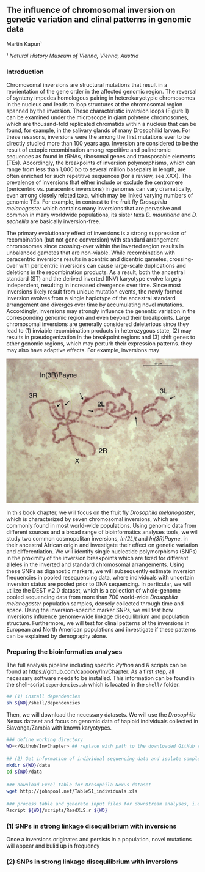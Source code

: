 ## The influence of chromosomal inversion on genetic variation and clinal patterns in genomic data

Martin Kapun¹

¹ *Natural History Museum of Vienna, Vienna, Austria*

### Introduction 

Chromosomal inversions are structural mutations that result in a reorientation of the gene order in the affected genomic region. The reversal of synteny impedes homologous pairing in heterokaryotypic chromosomes in the nucleus and leads to loop structures at the chromosomal region spanned by the inversion. These characteristic inversion loops (Figure 1) can be examined under the microscope in giant polytene chromosomes, which are thousand-fold replicated chromatids within a nucleus that can be found, for example, in the salivary glands of many Drosophilid larvae. For these resasons, inversions were the among the first mutations ever to be directly studied more than 100 years ago. Inversion are considered to be the result of ectopic recombination among repetitive and palindromic sequences as found in tRNAs, ribosomal genes and transposable elements (TEs). Accordingly, the breakpoints of inversion polymorphisms, which can range from less than 1,000 bp to several million basepairs in length, are often enriched for such repetitive sequences (for a review, see XXX). The prevalence of inversions that either include or exclude the centromere (pericentric vs. paracentric inversions) in genomes can vary dramatically, even among closely related taxa, which may be linked varying numbers of genomic TEs. For example, in contrast to the fruit fly *Drosophila melanogaster* which contains many inversions that are pervasive and common in many worldwide populations, its sister taxa *D. mauritiana* and *D. sechellia* are basically inversion-free.

 The primary evolutionary effect of inversions is a strong suppression of recombination (but not gene conversion) with standard arrangement chromosomes since crossing-over within the inverted region results in unbalanced gametes that are non-viable. While recombination with paracentric inversions results in acentric and dicentric gametes, crossing-over with pericentric inversions can cause large-scale duplications and deletions in the recombination products. As a result, both the ancestral standard (ST) and the derived inverted (INV) karyotype evolve largely independent, resulting in increased divergence over time. Since most inversions likely result from unique mutation events, the newly formed inversion evolves from a single haplotype of the ancestral standard arrangement and diverges over time by accumulating novel mutations. Accordingly, inversions may strongly influence the genentic variation in the corresponding genomic region and even beyond their breakpoints. Large chromosomal inversions are generally considered deleterious since they lead to (1) inviable recombination products in heterozygous state, (2) may results in pseudogenization in the breakpoint regions and (3) shift genes to other genomic regions, which may perturb their expression patterns. they may also have adaptive effects. For example, inversions may <MORE HERE>

![Figure 1](Images/In3RP.jpg)
 
In this book chapter, we will focus on the fruit fly *Drosophila melanogaster*, which is characterized by seven chromosomal inversions, which are commonly found in most world-wide populations. Using genomic data from different sources and a broad range of bioinformatics analyses tools, we will study two common cosmopolitan inversions, *In(2L)t* and *In(3R)Payne*, in their ancestral African origin and investigate their effect on genetic variation and differentiation. We will identify single nucleotide polymorphisms (SNPs) in the proximity of the inversion breakpoints which are fixed for different alleles in the inverted and standard chromosomal arrangements. Using these SNPs as diganostic markers, we will subsequently estimate inversion frequencies in pooled resequencing data, where individuals with uncertain inversion status are pooled prior to DNA sequencing. In particular, we will utilize the DEST v.2.0 dataset, which is a collection of whole-genome pooled sequencing data from more than 700 world-wide *Drosophila melanogaster* population samples, densely collected through time and space. Using the inversion-specific marker SNPs, we will test how inversions influence genome-wide linkage disequilibrium and population structure. Furthermore, we will test for clinal patterns of the inversions in European and North American populations and investigate if these patterns can be explained by demography alone.

### Preparing the bioinformatics analyses

The full analysis pipeline including specific *Python* and *R* scripts can be found at https://github.com/capoony/InvChapter. As a first step, all necessary software needs to be installed. This information can be found in the shell-script `dependencies.sh` which is located in the `shell/` folder.

```bash
## (1) install dependencies
sh ${WD}/shell/dependencies
```

Then, we will download the necessary datasets. We will use the *Drosophila* Nexus dataset and focus on genomic data of haploid individuals collected in Siavonga/Zambia with known karyotypes. 

```bash
### define working directory
WD=</Github/InvChapter> ## replace with path to the downloaded GitHub repo https://github.com/capoony/InvChapter

## (2) Get information of individual sequencing data and isolate samples with known inversion status
mkdir ${WD}/data
cd ${WD}/data

### download Excel table for Drosophila Nexus dataset
wget http://johnpool.net/TableS1_individuals.xls

### process table and generate input files for downstream analyses, i.e., pick the ID's and SRA accession numbers for the first 20 individuals with inverted and standard karyotype, respectively.
Rscript ${WD}/scripts/ReadXLS.r ${WD}

```


### (1) SNPs in strong linkage disequilibrium with inversions

Once a inversions originates and persists in a population, novel mutations will appear and bulid up in frequency

### (2) SNPs in strong linkage disequilibrium with inversions

